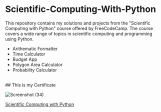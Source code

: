 # Scientific-Computing-With-Python
This repository contains my solutions and projects from the "Scientific Computing with Python" course offered by FreeCodeCamp. The course covers a wide range of topics in scientific computing and programming using Python.


- Arithematic Formatter
- Time Calculator
- Budget App
- Polygon Area Calculator
- Probability Calculator

<br>
## This is my Certificate

![Screenshot (34)](https://github.com/SaiNikhil1258/Responsive-Web-Design/assets/111006116/582d6dbf-052b-4d28-aca8-2ee52cd51dcc)



[Scientific Computing with Python](https://www.freecodecamp.org/learn/scientific-computing-with-python)
